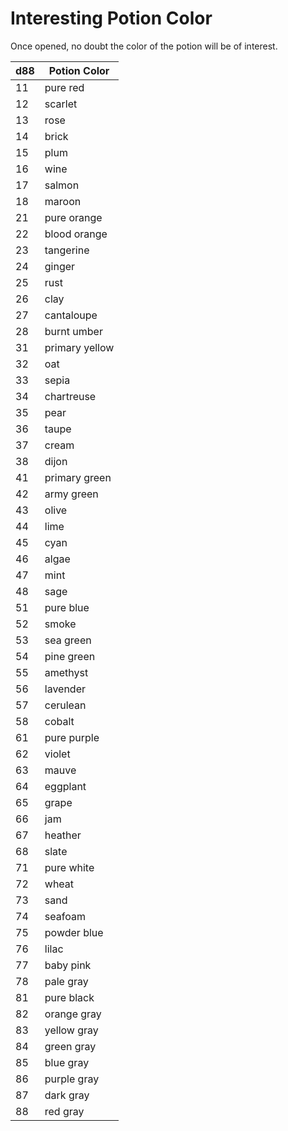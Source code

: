 # Interesting Potion Color
Once opened, no doubt the color of the potion will be of interest.

| d88 | Potion Color |
| - | - |
| 11 | pure red |
| 12 | scarlet |
| 13 | rose |
| 14 | brick |
| 15 | plum |
| 16 | wine |
| 17 | salmon |
| 18 | maroon |
| 21 | pure orange |
| 22 | blood orange |
| 23 | tangerine |
| 24 | ginger |
| 25 | rust |
| 26 | clay |
| 27 | cantaloupe |
| 28 | burnt umber |
| 31 | primary yellow |
| 32 | oat |
| 33 | sepia |
| 34 | chartreuse |
| 35 | pear |
| 36 | taupe |
| 37 | cream |
| 38 | dijon |
| 41 | primary green |
| 42 | army green |
| 43 | olive |
| 44 | lime |
| 45 | cyan |
| 46 | algae |
| 47 | mint |
| 48 | sage |
| 51 | pure blue |
| 52 | smoke |
| 53 | sea green |
| 54 | pine green |
| 55 | amethyst |
| 56 | lavender |
| 57 | cerulean |
| 58 | cobalt |
| 61 | pure purple |
| 62 | violet |
| 63 | mauve |
| 64 | eggplant |
| 65 | grape |
| 66 | jam |
| 67 | heather |
| 68 | slate |
| 71 | pure white |
| 72 | wheat |
| 73 | sand |
| 74 | seafoam |
| 75 | powder blue |
| 76 | lilac |
| 77 | baby pink |
| 78 | pale gray |
| 81 | pure black |
| 82 | orange gray |
| 83 | yellow gray |
| 84 | green gray |
| 85 | blue gray |
| 86 | purple gray |
| 87 | dark gray |
| 88 | red gray |
